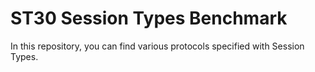 # ST30 Session Types Benchmark

In this repository, you can find various protocols specified with Session Types.

